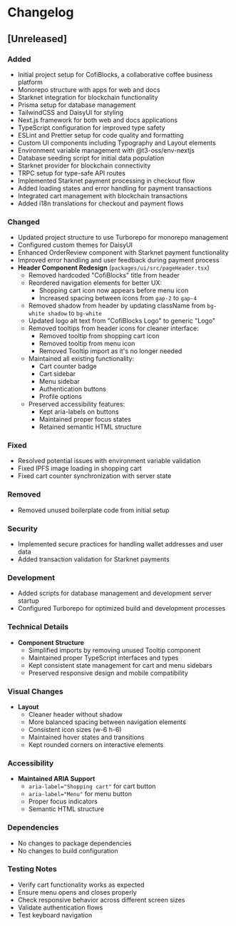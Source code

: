 # Changelog

## [Unreleased]

### Added
- Initial project setup for CofiBlocks, a collaborative coffee business platform
- Monorepo structure with apps for web and docs
- Starknet integration for blockchain functionality
- Prisma setup for database management
- TailwindCSS and DaisyUI for styling
- Next.js framework for both web and docs applications
- TypeScript configuration for improved type safety
- ESLint and Prettier setup for code quality and formatting
- Custom UI components including Typography and Layout elements
- Environment variable management with @t3-oss/env-nextjs
- Database seeding script for initial data population
- Starknet provider for blockchain connectivity
- TRPC setup for type-safe API routes
- Implemented Starknet payment processing in checkout flow
- Added loading states and error handling for payment transactions
- Integrated cart management with blockchain transactions
- Added i18n translations for checkout and payment flows

### Changed
- Updated project structure to use Turborepo for monorepo management
- Configured custom themes for DaisyUI
- Enhanced OrderReview component with Starknet payment functionality
- Improved error handling and user feedback during payment process
- **Header Component Redesign** (`packages/ui/src/pageHeader.tsx`)
  - Removed hardcoded "CofiBlocks" title from header
  - Reordered navigation elements for better UX:
    - Shopping cart icon now appears before menu icon
    - Increased spacing between icons from `gap-2` to `gap-4`
  - Removed shadow from header by updating className from `bg-white shadow` to `bg-white`
  - Updated logo alt text from "CofiBlocks Logo" to generic "Logo"
  - Removed tooltips from header icons for cleaner interface:
    - Removed tooltip from shopping cart icon
    - Removed tooltip from menu icon
    - Removed Tooltip import as it's no longer needed
  - Maintained all existing functionality:
    - Cart counter badge
    - Cart sidebar
    - Menu sidebar
    - Authentication buttons
    - Profile options
  - Preserved accessibility features:
    - Kept aria-labels on buttons
    - Maintained proper focus states
    - Retained semantic HTML structure

### Fixed
- Resolved potential issues with environment variable validation
- Fixed IPFS image loading in shopping cart
- Fixed cart counter synchronization with server state

### Removed
- Removed unused boilerplate code from initial setup

### Security
- Implemented secure practices for handling wallet addresses and user data
- Added transaction validation for Starknet payments

### Development
- Added scripts for database management and development server startup
- Configured Turborepo for optimized build and development processes

### Technical Details
- **Component Structure**
  - Simplified imports by removing unused Tooltip component
  - Maintained proper TypeScript interfaces and types
  - Kept consistent state management for cart and menu sidebars
  - Preserved responsive design and mobile compatibility

### Visual Changes
- **Layout**
  - Cleaner header without shadow
  - More balanced spacing between navigation elements
  - Consistent icon sizes (w-6 h-6)
  - Maintained hover states and transitions
  - Kept rounded corners on interactive elements

### Accessibility
- **Maintained ARIA Support**
  - `aria-label="Shopping cart"` for cart button
  - `aria-label="Menu"` for menu button
  - Proper focus indicators
  - Semantic HTML structure

### Dependencies
- No changes to package dependencies
- No changes to build configuration

### Testing Notes
- Verify cart functionality works as expected
- Ensure menu opens and closes properly
- Check responsive behavior across different screen sizes
- Validate authentication flows
- Test keyboard navigation

